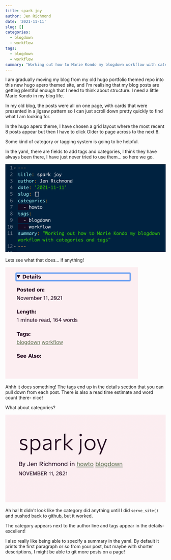 ```yaml
---
title: spark joy
author: Jen Richmond
date: '2021-11-11'
slug: []
categories:
  - blogdown
  - workflow
tags:
  - blogdown
  - workflow
summary: "Working out how to Marie Kondo my blogdown workflow with categories and tags"
---
```


I am gradually moving my blog from my old hugo portfolio themed repo into this new hugo apero themed site, and I'm realising that my blog posts are getting plentiful enough that I need to think about structure. I need a little Marie Kondo in my blog life. 

In my old blog, the posts were all on one page, with cards that were presented in a jigsaw pattern so I can just scroll down pretty quickly to find what I am looking for. 

In the hugo apero theme, I have chosen a grid layout where the most recent 8 posts appear but then I have to click Older to page across to the next 8. 

Some kind of category or tagging system is going to be helpful. 

In the yaml, there are fields to add tags and categories, I think they have always been there, I have just never tried to use them... so here we go. 


<img src="tags.png" width="646" />


Lets see what that does... if anything!

<img src="details.png" width="417" />


Ahhh it does something! The tags end up in the details section that you can pull down from each post. There is also a read time estimate and word count there- nice!



What about categories?


<img src="howto.png" width="522" />


Ah ha! It didn't look like the category did anything until I did `serve_site()` and pushed back to github, but it worked. 

The category appears next to the author line and tags appear in the details- excellent!

I also really like being able to specify a summary in the yaml. By default it prints the first paragraph or so from your post, but maybe with shorter descriptions, I might be able to git more posts on a page! 
